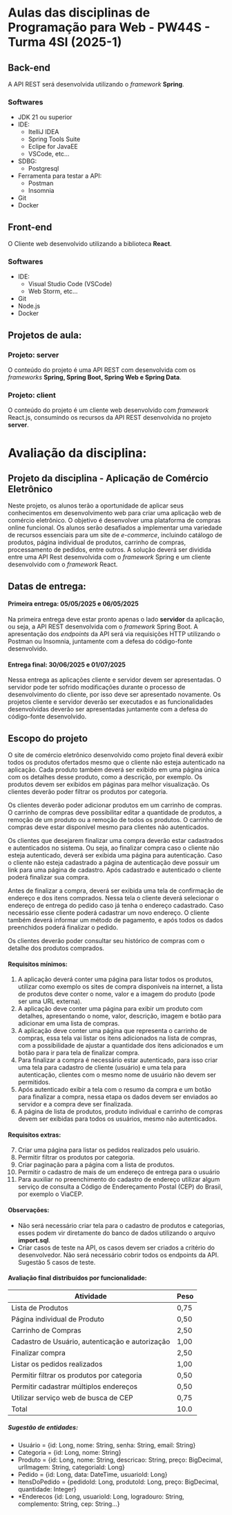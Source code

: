 # Aulas das disciplinas de Programação para Web - PW44S - Turma 4SI (2025-1)

## Back-end

A API REST será desenvolvida utilizando o *framework*  **Spring**.

### Softwares

- JDK 21 ou superior
- IDE:
	- ItelliJ IDEA
	- Spring Tools Suite
	- Eclipe for JavaEE
	- VSCode, etc...
- SDBG:
	- Postgresql
- Ferramenta para testar a API:
	- Postman
	- Insomnia
- Git
- Docker

## Front-end

O Cliente web desenvolvido utilizando a biblioteca **React**.

### Softwares

- IDE:
	- Visual Studio Code (VSCode)
	- Web Storm, etc...
- Git
- Node.js
- Docker
 

## Projetos de aula:

### Projeto: server 

O conteúdo do projeto é uma API REST com desenvolvida com os *frameworks*  **Spring, Spring Boot, Spring Web e Spring Data**.

### Projeto: client 

O conteúdo do projeto é um cliente web desenvolvido com *framework* React.js, consumindo os recursos da API REST desenvolvida no projeto **server**.

# Avaliação da disciplina:

## Projeto da disciplina - Aplicação de Comércio Eletrônico

Neste projeto, os alunos terão a oportunidade de aplicar seus conhecimentos em desenvolvimento web para criar uma aplicação web de comércio eletrônico. O objetivo é desenvolver uma plataforma de compras online funcional. Os alunos serão desafiados a implementar uma variedade de recursos essenciais para um site de *e-commerce*, incluindo catálogo de produtos, página individual de produtos, carrinho de compras, processamento de pedidos, entre outros. A solução deverá ser dividida entre uma API Rest desenvolvida com o *framework* Spring e um cliente desenvolvido com o *framework* React.

## Datas de entrega:

#### Primeira entrega: 05/05/2025 e 06/05/2025
Na primeira entrega deve estar pronto apenas o lado **servidor** da aplicação, ou seja, a API REST desenvolvida com o *framework* Spring Boot. A apresentação dos *endpoints* da API será via requisições HTTP utilizando o Postman ou Insomnia, juntamente com a defesa do código-fonte desenvolvido.

#### Entrega final: 30/06/2025 e 01/07/2025
Nessa entrega as aplicações cliente e servidor devem ser apresentadas. O servidor pode ter sofrido modificações durante o processo de desenvolvimento do cliente, por isso deve ser apresentado novamente. Os projetos cliente e servidor deverão ser executados e as funcionalidades desenvolvidas deverão ser apresentadas juntamente com a defesa do código-fonte desenvolvido.


## Escopo do projeto
 
O site de comércio eletrônico desenvolvido como projeto final deverá exibir todos os produtos ofertados mesmo que o cliente não esteja autenticado na aplicação. Cada produto também deverá ser exibido em uma página única com os detalhes desse produto, como a descrição, por exemplo. Os produtos devem ser exibidos em páginas para melhor visualização. Os clientes deverão poder filtrar os produtos por categoria.

Os clientes deverão poder adicionar produtos em um carrinho de compras. O carrinho de compras deve possibilitar editar a quantidade de produtos, a remoção de um produto ou a remoção de todos os produtos. O carrinho de compras deve estar disponível mesmo para clientes não autenticados. 

Os clientes que desejarem finalizar uma compra deverão estar cadastrados e autenticados no sistema. Ou seja, ao finalizar compra caso o cliente não esteja autenticado, deverá ser exibida uma página para autenticação. Caso o cliente não esteja cadastrado a página de autenticação deve possuir um link para uma página de cadastro. Após cadastrado e autenticado o cliente poderá finalizar sua compra.

Antes de finalizar a compra, deverá ser exibida uma tela de confirmação de endereço e dos itens comprados. Nessa tela o cliente deverá selecionar o endereço de entrega do pedido caso já tenha o endereço cadastrado. Caso necessário esse cliente poderá cadastrar um novo endereço. O cliente também deverá informar um método de pagamento, e após todos os dados preenchidos poderá finalizar o pedido.

Os clientes deverão poder consultar seu histórico de compras com o detalhe dos produtos comprados.
 
#### Requisitos mínimos:
1. A aplicação deverá conter uma página para listar todos os produtos, utilizar como exemplo os sites de compra disponíveis na internet, a lista de produtos deve conter o nome, valor e a imagem do produto (pode ser uma URL externa).
2. A aplicação deve conter uma página para exibir um produto com detalhes, apresentando o nome, valor, descrição, imagem e botão para adicionar em uma lista de compras.
3. A aplicação deve conter uma página que representa o carrinho de compras, essa tela vai listar os itens adicionados na lista de compras, com a possibilidade de ajustar a quantidade dos itens adicionados e um botão para ir para tela de finalizar compra.
4. Para finalizar a compra é necessário estar autenticado, para isso criar uma tela para cadastro de cliente (usuário) e uma tela para autenticação, clientes com o mesmo nome de usuário não devem ser permitidos.
5. Após autenticado exibir a tela com o resumo da compra e um botão para finalizar a compra, nessa etapa os dados devem ser enviados ao servidor e a compra deve ser finalizada.
6. A página de lista de produtos, produto individual e carrinho de compras devem ser exibidas para todos os usuários, mesmo não autenticados.

#### Requisitos extras:
7. Criar uma página para listar os pedidos realizados pelo usuário.
8. Permitir filtrar os produtos por categoria.
9. Criar paginação para a página com a lista de produtos.
10. Permitir o cadastro de mais de um endereço de entrega para o usuário
11. Para auxiliar no preenchimento do cadastro de endereço utilizar algum serviço de consulta a Código de Endereçamento Postal (CEP) do Brasil, por exemplo o ViaCEP. 

#### Observações:
- Não será necessário criar tela para o cadastro de produtos e categorias, esses podem vir diretamente do banco de dados utilizando o arquivo **import.sql**.
- Criar casos de teste na API, os casos devem ser criados a critério do desenvolvedor. Não será necessário cobrir todos os endpoints da API. Sugestão 5 casos de teste.

#### Avaliação final distribuídos por funcionalidade:

|Atividade | Peso |
|--|--|
|Lista de Produtos| 0,75 |
|Página individual de Produto|0,50|
|Carrinho de Compras | 2,50 |
|Cadastro de Usuário, autenticação e autorização | 1,00 |
|Finalizar compra | 2,50 |
|Listar os pedidos realizados | 1,00 |
|Permitir filtrar os produtos por categoria | 0,50 |
|Permitir cadastrar múltiplos endereços | 0,50 |
|Utilizar serviço web de busca de CEP | 0,75 |
|Total | 10.0|

##### Sugestão de entidades:
- Usuário = {id: Long, nome: String, senha: String, email: String}
- Categoria = {id: Long, nome: String}
- Produto = {id: Long, nome: String, descricao: String, preço: BigDecimal, urlImagem: String, categoriaId: Long}
- Pedido = {id: Long, data: DateTime, usuarioId: Long}
- ItensDoPedido = {pedidoId: Long, produtoId: Long, preço: BigDecimal, quantidade: Integer}
- *Enderecos {id: Long, usuarioId: Long, logradouro: String, complemento: String, cep: String...}
